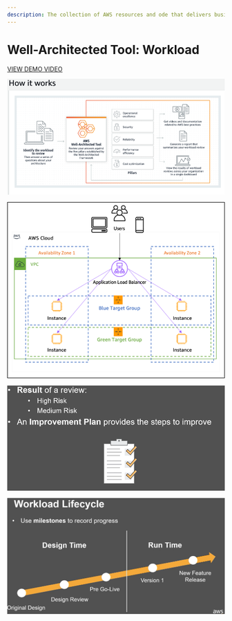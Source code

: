 ```yaml
---
description: The collection of AWS resources and ode that delivers business value
---
```


# Well-Architected Tool: Workload

[VIEW DEMO VIDEO](https://d3nn3d4w2aqyem.cloudfront.net/mp4/en/Getting_started_video.mp4)

![](../../.gitbook/assets/image%20%2833%29.png)

![ex. Ecommerce site, a large/corporate HR entreprise, application back-end](../../.gitbook/assets/image%20%282%29.png)

![](../../.gitbook/assets/image%20%2824%29.png)

![](../../.gitbook/assets/image%20%2812%29.png)

